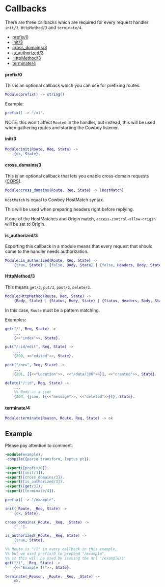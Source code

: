 # Callbacks

There are three callbacks which are required for every request handler: `init/3`,
`HttpMethod/3` and `terminate/4`.

* [prefix/0](#prefix0)
* [init/3](#init3)
* [cross_domains/3](#cross_domains3)
* [is_authorized/3](#is_authorized3)
* [HttpMethod/3](#httpmethod3)
* [terminate/4](#terminate4)

#### prefix/0

This is an optional callback which you can use for prefixing routes.

```erlang
Module:prefix() -> string()
```

Example:
```erlang
prefix() -> "/v1".
```

NOTE: this won't affect `Route`s in the handler, but instead, this will be used
when gathering routes and starting the Cowboy listener.

#### init/3

```erlang
Module:init(Route, Req, State) ->
    {ok, State}.
```

#### cross_domains/3

This is an optional callback that lets you enable cross-domain requests
([CORS](http://en.wikipedia.org/wiki/Cross-origin_resource_sharing)).

```erlang
Module:cross_domains(Route, Req, State) -> [HostMatch]
```

`HostMatch` is equal to Cowboy HostMatch syntax.

This will be used when preparing headers right before replying.

If one of the HostMatches and Origin match, `access-control-allow-origin` will
be set to Origin.

#### is_authorized/3

Exporting this callback in a module means that every request that should come to
the handler needs authorization.

```erlang
Module:is_authorized(Route, Req, State) ->
    {true, State} | {false, Body, State} | {false, Headers, Body, State}
```

#### HttpMethod/3

This means `get/3`, `put/3`, `post/3`, `delete/3`.

```erlang
Module:HttpMethod(Route, Req, State) ->
    {Body, State} | {Status, Body, State} | {Status, Headers, Body, State}
```

In this case, `Route` must be a pattern matching.

Examples:

```erlang
get("/", Req, State) ->
    ...
    {<<"index">>, State}.

put("/:id/edit", Req, State) ->
    ...
    {200, <<"edited">>, State}.

post("/new", Req, State) ->
    ...
    {201, [{<<"Location">>, <<"/data/386">>}], <<"created">>, State}.

delete("/:id", Req, State) ->
    ...
    %% Body as a json
    {204, {json, [{<<"message">>, <<"deleted">>}]}, State}.
```

#### terminate/4

```erlang
Module:terminate(Reason, Route, Req, State) -> ok
```

## Example

Please pay attention to comment.

```erlang
-module(example).
-compile({parse_transform, leptus_pt}).

-export([prefix/0]).
-export([init/3]).
-export([cross_domains/3]).
-export([is_authorized/3]).
-export([get/3]).
-export([terminate/4]).

prefix() -> "/example".

init(_Route, _Req, State) ->
    {ok, State}.

cross_domains(_Route, _Req, _State) ->
    ['_'].

is_authorized(_Route, _Req, State) ->
    {true, State}.

%% Route is "/1" in every callback in this example,
%% but we used prefix/0 to prepend "/example",
%% so this will be used by issuing the url '/example/1'
get("/1", _Req, State) ->
    {<<"Example 1!">>, State}.

terminate(_Reason, _Route, _Req, _State) ->
    ok.
```

